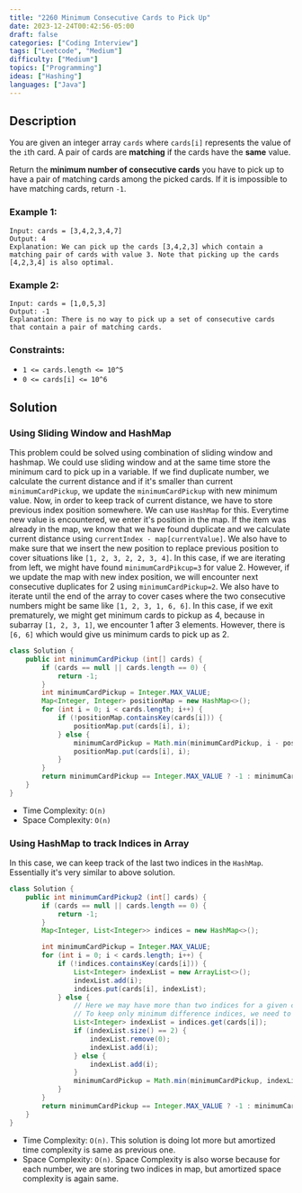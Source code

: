 ```yaml
---
title: "2260 Minimum Consecutive Cards to Pick Up"
date: 2023-12-24T00:42:56-05:00
draft: false
categories: ["Coding Interview"]
tags: ["Leetcode", "Medium"]
difficulty: ["Medium"]
topics: ["Programming"]
ideas: ["Hashing"]
languages: ["Java"]
---
```


## Description

You are given an integer array `cards` where `cards[i]` represents the value of the `i`th card. A pair of cards are **matching** if the cards have the **same** value.

Return the **minimum number of consecutive cards** you have to pick up to have a pair of matching cards among the picked cards. If it is impossible to have matching cards, return `-1`.
 

### Example 1:

```
Input: cards = [3,4,2,3,4,7]
Output: 4
Explanation: We can pick up the cards [3,4,2,3] which contain a matching pair of cards with value 3. Note that picking up the cards [4,2,3,4] is also optimal.
```

### Example 2:

```
Input: cards = [1,0,5,3]
Output: -1
Explanation: There is no way to pick up a set of consecutive cards that contain a pair of matching cards.
```

### Constraints:

- `1 <= cards.length <= 10^5`
- `0 <= cards[i] <= 10^6`

## Solution

### Using Sliding Window and HashMap

This problem could be solved using combination of sliding window and hashmap. We could use sliding window and at the same time store the minimum card to pick up in a variable. If we find duplicate number, we calculate the current distance and if it's smaller than current `minimumCardPickup`, we update the `minimumCardPickup` with new minimum value. Now, in order to keep track of current distance, we have to store previous index position somewhere. We can use `HashMap` for this. Everytime new value is encountered, we enter it's position in the map. If the item was already in the map, we know that we have found duplicate and we calculate current distance using `currentIndex - map[currentValue]`. We also have to make sure that we insert the new position to replace previous position to cover situations like `[1, 2, 3, 2, 2, 3, 4]`. In this case, if we are iterating from left, we might have found `minimumCardPikcup=3` for value 2. However, if we update the map with new index position, we will encounter next consecutive duplicates for 2 using `minimumCardPickup=2`. We also have to iterate until the end of the array to cover cases where the two consecutive numbers might be same like `[1, 2, 3, 1, 6, 6]`. In this case, if we exit prematurely, we might get minimum cards to pickup as 4, because in subarray `[1, 2, 3, 1]`, we encounter 1 after 3 elements. However, there is `[6, 6]` which would give us minimum cards to pick up as 2.

```java
class Solution {
    public int minimumCardPickup (int[] cards) {
        if (cards == null || cards.length == 0) {
            return -1;
        }
        int minimumCardPickup = Integer.MAX_VALUE;
        Map<Integer, Integer> positionMap = new HashMap<>();
        for (int i = 0; i < cards.length; i++) {
            if (!positionMap.containsKey(cards[i])) {
                positionMap.put(cards[i], i);
            } else {
                minimumCardPickup = Math.min(minimumCardPickup, i - positionMap.get(cards[i]) + 1);
                positionMap.put(cards[i], i);
            }
        }
        return minimumCardPickup == Integer.MAX_VALUE ? -1 : minimumCardPickup;
    }
}
```

- Time Complexity: `O(n)`
- Space Complexity: `O(n)`

### Using HashMap to track Indices in Array

In this case, we can keep track of the last two indices in the `HashMap`. Essentially it's very similar to above solution.

```java
class Solution {
    public int minimumCardPickup2 (int[] cards) {
        if (cards == null || cards.length == 0) {
            return -1;
        }
        Map<Integer, List<Integer>> indices = new HashMap<>();

        int minimumCardPickup = Integer.MAX_VALUE;
        for (int i = 0; i < cards.length; i++) {
            if (!indices.containsKey(cards[i])) {
                List<Integer> indexList = new ArrayList<>();
                indexList.add(i);
                indices.put(cards[i], indexList);
            } else {
                // Here we may have more than two indices for a given card.
                // To keep only minimum difference indices, we need to find the minimum difference between two indices and store only those indices in this case.
                List<Integer> indexList = indices.get(cards[i]);
                if (indexList.size() == 2) {
                    indexList.remove(0);
                    indexList.add(i);
                } else {
                    indexList.add(i);
                }
                minimumCardPickup = Math.min(minimumCardPickup, indexList.get(1) - indexList.get(0) + 1);
            }
        }
        return minimumCardPickup == Integer.MAX_VALUE ? -1 : minimumCardPickup;
    }
}
```

- Time Complexity: `O(n)`. This solution is doing lot more but amortized time complexity is same as previous one.
- Space Complexity: `O(n)`. Space Complexity is also worse because for each number, we are storing two indices in map, but amortized space complexity is again same.

